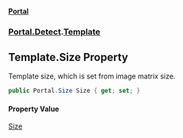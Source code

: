 #### [Portal](index.md 'index')
### [Portal.Detect](Portal.Detect.md 'Portal.Detect').[Template](Template.md 'Portal.Detect.Template')

## Template.Size Property

Template size, which is set from image matrix size.

```csharp
public Portal.Size Size { get; set; }
```

#### Property Value
[Size](Size.md 'Portal.Size')